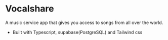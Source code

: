 
# Vocalshare
A music service app that gives you access to songs from all over the world.
- Built with Typescript, supabase(PostgreSQL) and Tailwind css
